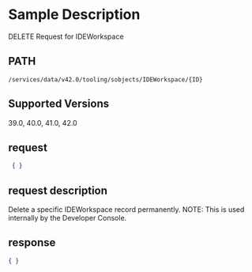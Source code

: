 # Sample Description
DELETE Request for IDEWorkspace

## PATH
```
/services/data/v42.0/tooling/sobjects/IDEWorkspace/{ID}
```
## Supported Versions
39.0, 40.0, 41.0, 42.0

## request
```json
 { }
```

## request description
Delete a specific IDEWorkspace record permanently. NOTE: This is used internally by the Developer Console.

## response
```json
{ }
```
